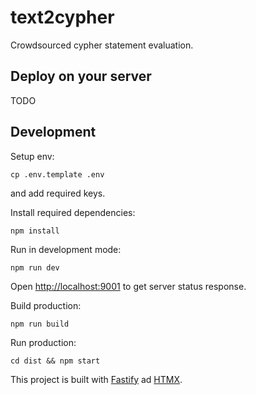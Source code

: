 # text2cypher

Crowdsourced cypher statement evaluation.

## Deploy on your server

TODO

## Development

Setup env:

`cp .env.template .env`

and add required keys.

Install required dependencies:

`npm install`

Run in development mode:

`npm run dev`

Open [http://localhost:9001](http://localhost:9001) to get server status response.

Build production:

`npm run build`

Run production:

`cd dist && npm start`

This project is built with [Fastify](https://www.fastify.io/docs/latest/) ad [HTMX](https://htmx.org/).
